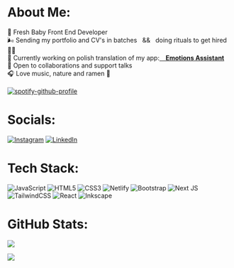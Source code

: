# About Me:
🌱 Fresh Baby Front End Developer<br>🌬️ Sending my portfolio and CV's in batches &nbsp;&nbsp;&&&nbsp;&nbsp; doing rituals to get hired 🧙‍♂️<br>🦺 Currently working on polish translation of my app:<a href="https://emotions-assistant.netlify.app/"><b>&emsp;Emotions Assistant</b></a><br>🤝 Open to collaborations and support talks <br>🎧 Love music, nature and ramen 🍜<br><br>
[![spotify-github-profile](https://spotify-github-profile.vercel.app/api/view?uid=nixieniki&cover_image=true&theme=natemoo-re&show_offline=true&background_color=0e247c&interchange=false&bar_color=53b14f&bar_color_cover=false)](https://spotify-github-profile.vercel.app/api/view?uid=nixieniki&redirect=true)


# Socials:
[![Instagram](https://img.shields.io/badge/Instagram-%23E4405F.svg?logo=Instagram&logoColor=white)](https://instagram.com/nicolvska) [![LinkedIn](https://img.shields.io/badge/LinkedIn-%230077B5.svg?logo=linkedin&logoColor=white)](https://linkedin.com/in/nicol-wesołowska-53165025b) 

# Tech Stack:
![JavaScript](https://img.shields.io/badge/javascript-%23323330.svg?style=for-the-badge&logo=javascript&logoColor=%23F7DF1E) ![HTML5](https://img.shields.io/badge/html5-%23E34F26.svg?style=for-the-badge&logo=html5&logoColor=white) ![CSS3](https://img.shields.io/badge/css3-%231572B6.svg?style=for-the-badge&logo=css3&logoColor=white) ![Netlify](https://img.shields.io/badge/netlify-%23000000.svg?style=for-the-badge&logo=netlify&logoColor=#00C7B7) ![Bootstrap](https://img.shields.io/badge/bootstrap-%23563D7C.svg?style=for-the-badge&logo=bootstrap&logoColor=white) ![Next JS](https://img.shields.io/badge/Next-black?style=for-the-badge&logo=next.js&logoColor=white) ![TailwindCSS](https://img.shields.io/badge/tailwindcss-%2338B2AC.svg?style=for-the-badge&logo=tailwind-css&logoColor=white) ![React](https://img.shields.io/badge/react-%2320232a.svg?style=for-the-badge&logo=react&logoColor=%2361DAFB) ![Inkscape](https://img.shields.io/badge/Inkscape-e0e0e0?style=for-the-badge&logo=inkscape&logoColor=080A13)
# GitHub Stats:
![](https://github-readme-stats.vercel.app/api?username=NanaNiki&theme=nightowl&hide_border=false&include_all_commits=true&count_private=true)<br/>
<!-- ![](https://github-readme-streak-stats.herokuapp.com/?user=NanaNiki&theme=nightowl&hide_border=false)<br/>
![](https://github-readme-stats.vercel.app/api/top-langs/?username=NanaNiki&theme=nightowl&hide_border=false&include_all_commits=true&count_private=true&layout=compact)

--- -->
[![](https://visitcount.itsvg.in/api?id=NanaNiki&icon=4&color=0)](https://visitcount.itsvg.in)

<!-- Proudly created with GPRM ( https://gprm.itsvg.in ) -->
